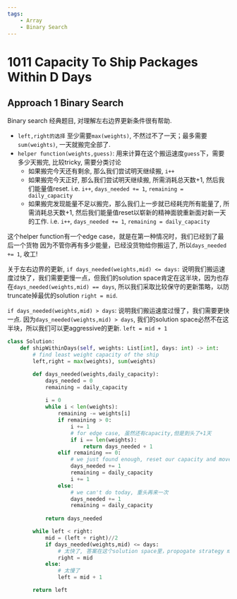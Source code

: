 ```yaml
---
tags:
    - Array
    - Binary Search
---
```

# 1011 Capacity To Ship Packages Within D Days


## Approach 1 Binary Search

Binary search 经典题目, 对理解左右边界更新条件很有帮助.

- `left,right的选择` 至少需要`max(weights)`, 不然过不了一天；最多需要`sum(weights)`, 一天就搬完全部了.
- `helper function(weights,guess)`: 用来计算在这个搬运速度`guess`下，需要多少天搬完, 比较tricky, 需要分类讨论
    - 如果搬完今天还有剩余, 那么我们尝试明天继续搬, `i++`
    - 如果搬完今天正好, 那么我们尝试明天继续搬, 所需消耗总天数+1, 然后我们能量值reset. i.e. `i++`, `days_needed += 1`, `remaining = daily_capacity`
    - 如果搬完发现能量不足以搬完，那么我们上一步就已经耗完所有能量了, 所需消耗总天数+1, 然后我们能量值reset以崭新的精神面貌重新面对新一天的工作. i.e. `i++`, `days_needed += 1`, `remaining = daily_capacity`

这个helper function有一个edge case，就是在第一种情况时，我们已经到了最后一个货物 因为不管你再有多少能量，已经没货物给你搬运了, 所以`days_needed += 1`, 收工!

关于左右边界的更新, `if days_needed(weights,mid) <= days:` 说明我们搬运速度过快了，我们需要更慢一点，但我们的solution space肯定在这半块，因为也存在`days_needed(weights,mid) == days`, 所以我们采取比较保守的更新策略，以防truncate掉最优的solution `right = mid`.

`if days_needed(weights,mid) > days`: 说明我们搬运速度过慢了，我们需要更快一点. 因为`days_needed(weights,mid) > days`, 我们的solution space必然不在这半块，所以我们可以更aggressive的更新. `left = mid + 1`

```python
class Solution:
    def shipWithinDays(self, weights: List[int], days: int) -> int:
        # find least weight capacity of the ship
        left,right = max(weights), sum(weights)

        def days_needed(weights,daily_capacity):
            days_needed = 0
            remaining = daily_capacity
            
            i = 0
            while i < len(weights):
                remaining -= weights[i]
                if remaining > 0:
                    i += 1
                    # for edge case, 虽然还有capacity,但是到头了+1天
                    if i == len(weights):
                        return days_needed + 1
                elif remaining == 0:
                    # we just found enough, reset our capacity and move on
                    days_needed += 1
                    remaining = daily_capacity
                    i += 1                    
                else:
                    # we can't do today, 重头再来一次
                    days_needed += 1
                    remaining = daily_capacity
                            
            return days_needed

        while left < right:
            mid = (left + right)//2
            if days_needed(weights,mid) <= days:
                # 太快了, 答案在这个solution space里，propogate strategy mild一点
                right = mid
            else:
                # 太慢了
                left = mid + 1

        return left
```


